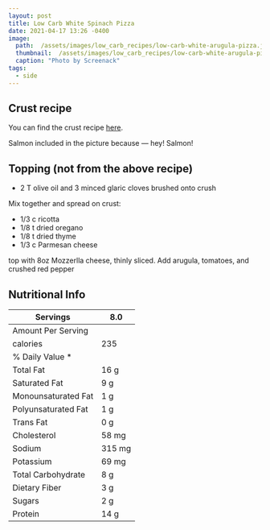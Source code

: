 ```yaml
---
layout: post
title: Low Carb White Spinach Pizza
date: 2021-04-17 13:26 -0400
image: 
  path:  /assets/images/low_carb_recipes/low-carb-white-arugula-pizza.jpg
  thumbnail:  /assets/images/low_carb_recipes/low-carb-white-arugula-pizza-thumb.jpg
  caption: "Photo by Screenack"
tags:
  - side
---
```


## Crust recipe
You can find the crust recipe [here](https://joyfilledeats.com/white-spinach-pizza/).

Salmon included in the picture because &mdash; hey! Salmon!

## Topping (not from the above recipe)
* 2 T olive oil and 3 minced glaric cloves brushed onto crush

Mix together and spread on crust:
* 1/3 c ricotta
* 1/8 t dried oregano
* 1/8 t dried thyme
* 1/3 c Parmesan cheese

top with 8oz Mozzerlla cheese, thinly sliced. Add arugula, tomatoes, and crushed red pepper

## Nutritional Info

| Servings            | 8.0    |
|---------------------|--------|
| Amount Per Serving  |        |
| calories            | 235    |
| % Daily Value *     |        |
| Total Fat           | 16 g   |
| Saturated Fat       | 9 g    |
| Monounsaturated Fat | 1 g    |
| Polyunsaturated Fat | 1 g    |
| Trans Fat           | 0 g    |
| Cholesterol         | 58 mg  |
| Sodium              | 315 mg |
| Potassium           | 69 mg  |
| Total Carbohydrate  | 8 g    |
| Dietary Fiber       | 3 g    |
| Sugars              | 2 g    |
| Protein             | 14 g   |

